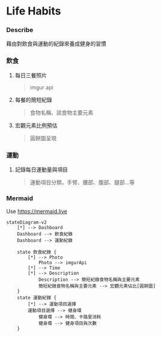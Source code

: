 # Life Habits

### Describe

藉由對飲食與運動的紀錄來養成健身的習慣

### 飲食

1. 每日三餐照片
   > imgur api
2. 每餐的簡短紀錄
   > 食物名稱、該食物主要元素
3. 宏觀元素比例預估
   > 圓餅圖呈現

### 運動

1. 記錄每日運動量與項目
   > 運動項目分類，手臂、腰部、腹部、腿部...等

### Mermaid

Use https://mermaid.live

```mermaid
stateDiagram-v2
    [*] --> Dashboard
    Dashboard --> 飲食紀錄
    Dashboard --> 運動紀錄

    state 飲食紀錄 {
        [*] --> Photo
            Photo --> imgurApi
        [*] --> Time
        [*] --> Description
            Description --> 簡短紀錄食物名稱與主要元素
            簡短紀錄食物名稱與主要元素 --> 宏觀元素佔比[圓餅圖]
    }
    state 運動紀錄 {
        [*] --> 運動項目選擇
        運動項目選擇 --> 健身環
            健身環 --> 時間、卡路里消耗
            健身環 --> 健身項目與次數
    }
```
